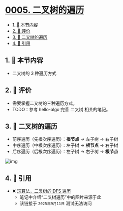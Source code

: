 # [0005. 二叉树的遍历](https://github.com/tnotesjs/TNotes.algorithms/tree/main/notes/0005.%20%E4%BA%8C%E5%8F%89%E6%A0%91%E7%9A%84%E9%81%8D%E5%8E%86)

<!-- region:toc -->

- [1. 🎯 本节内容](#1--本节内容)
- [2. 🫧 评价](#2--评价)
- [3. 📒 二叉树的遍历](#3--二叉树的遍历)
- [4. 🔗 引用](#4--引用)

<!-- endregion:toc -->

## 1. 🎯 本节内容

- 二叉树的 3 种遍历方式

## 2. 🫧 评价

- 需要掌握二叉树的三种遍历方式。
- TODO：参考 hello-algo 完善 二叉树 相关的笔记。

## 3. 📒 二叉树的遍历

- 前序遍历（先根次序遍历）：**根节点** -> 左子树 -> 右子树
- 中序遍历（中根次序遍历）：左子树 -> **根节点** -> 右子树
- 后序遍历（后根次序遍历）：左子树 -> 右子树 -> **根节点**

![img](https://cdn.jsdelivr.net/gh/tnotesjs/imgs@main/2024-09-25-16-59-31.png)

## 4. 🔗 引用

- ❌ [玩算法，二叉树的 DFS 遍历][1]
  - 笔记中介绍“二叉树遍历”中的图片来源于此
  - 该链接于 `2025年9月11日` 测试无法访问

[1]: https://wansuanfa.com/index.php/701
